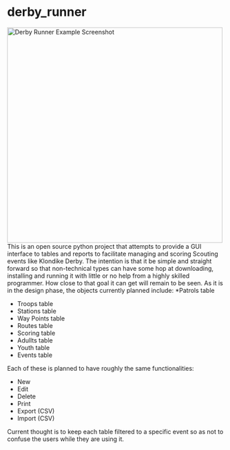 # derby_runner
<img
  src="/home/brickyard314/PycharmProjects/drv/resources/Screenshot1.png"
  title="Derby Runner Example Screenshot"
  width="500">
This is an open source python project that attempts to provide a GUI interface to tables and reports to facilitate managing and scoring Scouting events like Klondike Derby.  The intention is that it be simple and straight forward so that non-technical types can have some hop at downloading, installing and running it with little or no help from a highly skilled programmer.  How close to that goal it can get will remain to be seen.  As it is in the design phase, the objects currently planned include:
*Patrols table
* Troops table
* Stations table
* Way Points table
* Routes table
* Scoring table
* Adullts table
* Youth table
* Events table

Each of these is planned to have roughly the same functionalities:
* New
* Edit
* Delete
* Print
* Export (CSV)
* Import (CSV)

Current thought is to keep each table filtered to a specific event so as not to confuse the users while they are using it.
